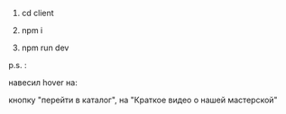1. cd client

2. npm i

3. npm run dev

p.s. :

навесил hover на:

кнопку "перейти в каталог", на "Краткое видео о нашей мастерской"
